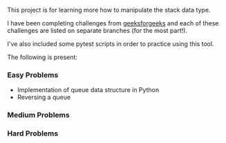 This project is for learning more how to manipulate the stack data type.

I have been completing challenges from [geeksforgeeks](https://www.geeksforgeeks.org/explore?page=1&category=Queue&difficulty=Easy&sortBy=submissions&itm_source=geeksforgeeks&itm_medium=leftbar&itm_campaign=practice_header) and each of these challenges
are listed on separate branches (for the most part!).

I've also included some pytest scripts in order to practice using this tool.

The following is present:

### Easy Problems
- Implementation of queue data structure in Python 
- Reversing a queue 

### Medium Problems

### Hard Problems